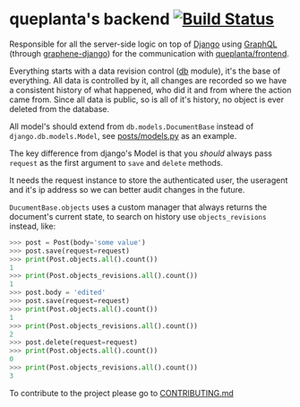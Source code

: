 # queplanta's backend [![Build Status](https://travis-ci.org/queplanta/backend.svg?branch=master)](https://travis-ci.org/queplanta/backend)

Responsible for all the server-side logic on top of [Django](https://github.com/django/django) using [GraphQL](https://github.com/facebook/graphql) (through [graphene-django](https://github.com/graphql-python/graphene)) for the communication with [queplanta/frontend](https://github.com/queplanta/frontend).

Everything starts with a data revision control ([db](https://github.com/queplanta/backend/tree/master/db) module), it's the base of everything. All data is controlled by it, all changes are recorded so we have a consistent history of what happened, who did it and from where the action came from. Since all data is public, so is all of it's history, no object is ever deleted from the database.

All model's should extend from `db.models.DocumentBase` instead of `django.db.models.Model`, see [posts/models.py](https://github.com/queplanta/backend/tree/master/db/models.py) as an example.

The key difference from django's Model is that you *should* always pass `request` as the first argument to `save` and `delete` methods.

It needs the request instance to store the authenticated user, the useragent and it's ip address so we can better audit changes in the future.

`DucumentBase.objects` uses a custom manager that always returns the document's current state, to search on history use `objects_revisions` instead, like:

```python
>>> post = Post(body='some value')
>>> post.save(request=request)
>>> print(Post.objects.all().count())
1
>>> print(Post.objects_revisions.all().count())
1
>>> post.body = 'edited'
>>> post.save(request=request)
>>> print(Post.objects.all().count())
1
>>> print(Post.objects_revisions.all().count())
2
>>> post.delete(request=request)
>>> print(Post.objects.all().count())
0
>>> print(Post.objects_revisions.all().count())
3
```

To contribute to the project please go to [CONTRIBUTING.md](https://github.com/queplanta/frontend/blob/master/CONTRIBUTING.md)
